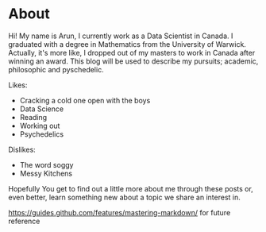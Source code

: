 # About

Hi! My name is Arun, I currently work as a Data Scientist in Canada. I graduated with a degree in Mathematics from the University of Warwick. Actually, it's more like, I dropped out of my masters to work in Canada after winning an award. This blog will be used to describe my pursuits; academic, philosophic and pyschedelic. 

Likes:
* Cracking a cold one open with the boys
* Data Science
* Reading
* Working out
* Psychedelics

Dislikes:
* The word soggy
* Messy Kitchens 

Hopefully You get to find out a little more about me through these posts or, even better, learn something new about a topic we share an interest in.

https://guides.github.com/features/mastering-markdown/ for future reference 
